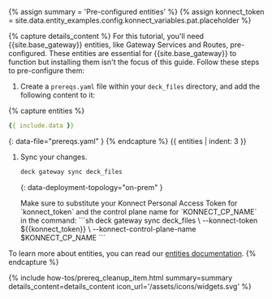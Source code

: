 
{% assign summary = 'Pre-configured entities' %}
{% assign konnect_token = site.data.entity_examples.config.konnect_variables.pat.placeholder %}

{% capture details_content %}
For this tutorial, you'll need {{site.base_gateway}} entities, like Gateway Services and Routes, pre-configured. These entities are essential for {{site.base_gateway}} to function but installing them isn't the focus of this guide. Follow these steps to pre-configure them:

1. Create a `prereqs.yaml` file within your `deck_files` directory, and add the following content to it:

{% capture entities %}
```yaml
{{ include.data }}
```
{: data-file="prereqs.yaml" }
{% endcapture %}
{{ entities | indent: 3 }}

1. Sync your changes.

   ```sh
   deck gateway sync deck_files
   ```
   {: data-deployment-topology="on-prem" }


   <div class="flex flex-col gap-2" data-deployment-topology="konnect" markdown="1">
    Make sure to substitute your Konnect Personal Access Token for `konnect_token` and the control plane name for `KONNECT_CP_NAME` in the command:
   ```sh
   deck gateway sync deck_files \
     --konnect-token ${{konnect_token}} \
     --konnect-control-plane-name $KONNECT_CP_NAME
   ```
   </div>

To learn more about entities, you can read our [entities documentation](/gateway/entities/).
{% endcapture %}

{% include how-tos/prereq_cleanup_item.html summary=summary details_content=details_content icon_url='/assets/icons/widgets.svg' %}
